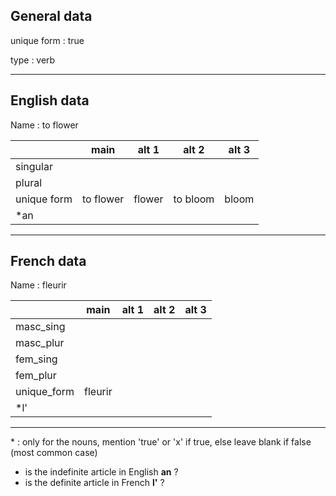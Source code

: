 ## General data

unique form : true

type : verb

---

## English data

Name : to flower

|             |   main    | alt 1  |  alt 2   | alt 3 |
| :---------- | :-------: | :----: | :------: | ----- |
| singular    |           |        |          |       |
| plural      |           |        |          |       |
| unique form | to flower | flower | to bloom | bloom |
| \*an        |           |        |          |       |

---

## French data

Name : fleurir

|             |  main   | alt 1 | alt 2 | alt 3 |
| :---------- | :-----: | :---: | :---: | :---: |
| masc_sing   |         |       |       |       |
| masc_plur   |         |       |       |       |
| fem_sing    |         |       |       |       |
| fem_plur    |         |       |       |       |
| unique_form | fleurir |       |       |       |
| \*l'        |         |       |       |       |

---

\* : only for the nouns, mention 'true' or 'x' if true, else leave blank if false (most common case)

- is the indefinite article in English **an** ?
- is the definite article in French **l'** ?
